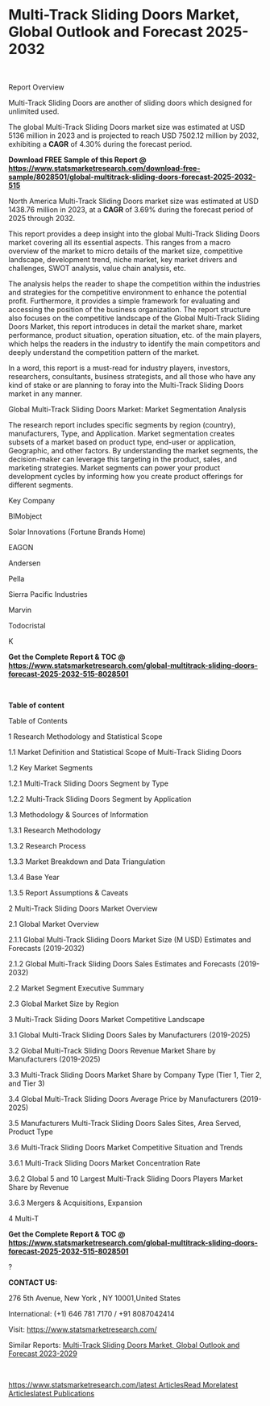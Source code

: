 <h1>Multi-Track Sliding Doors Market, Global Outlook and Forecast 2025-2032</h1><br/><p>Report Overview</p>
 
 
 
 <p>Multi-Track Sliding Doors are another of sliding doors which designed for unlimited used.</p>
 
 
 
 <p>The global Multi-Track Sliding Doors market size was estimated at USD 5136 million in 2023 and is projected to reach USD 7502.12 million by 2032, exhibiting a <strong>CAGR</strong> of 4.30% during the forecast period.</p>
 
 
 
 <p><strong>Download FREE Sample of this Report @ <a href="https://www.statsmarketresearch.com/download-free-sample/8028501/global-multitrack-sliding-doors-forecast-2025-2032-515">https://www.statsmarketresearch.com/download-free-sample/8028501/global-multitrack-sliding-doors-forecast-2025-2032-515</a></strong></p>
 
 
 
 <p>North America Multi-Track Sliding Doors market size was estimated at USD 1438.76 million in 2023, at a <strong>CAGR</strong> of 3.69% during the forecast period of 2025 through 2032.</p>
 
 
 
 <p>This report provides a deep insight into the global Multi-Track Sliding Doors market covering all its essential aspects. This ranges from a macro overview of the market to micro details of the market size, competitive landscape, development trend, niche market, key market drivers and challenges, SWOT analysis, value chain analysis, etc.</p>
 
 
 
 <p>The analysis helps the reader to shape the competition within the industries and strategies for the competitive environment to enhance the potential profit. Furthermore, it provides a simple framework for evaluating and accessing the position of the business organization. The report structure also focuses on the competitive landscape of the Global Multi-Track Sliding Doors Market, this report introduces in detail the market share, market performance, product situation, operation situation, etc. of the main players, which helps the readers in the industry to identify the main competitors and deeply understand the competition pattern of the market.</p>
 
 
 
 <p>In a word, this report is a must-read for industry players, investors, researchers, consultants, business strategists, and all those who have any kind of stake or are planning to foray into the Multi-Track Sliding Doors market in any manner.</p>
 
 
 
 <p>Global Multi-Track Sliding Doors Market: Market Segmentation Analysis</p>
 
 
 
 <p>The research report includes specific segments by region (country), manufacturers, Type, and Application. Market segmentation creates subsets of a market based on product type, end-user or application, Geographic, and other factors. By understanding the market segments, the decision-maker can leverage this targeting in the product, sales, and marketing strategies. Market segments can power your product development cycles by informing how you create product offerings for different segments.</p>
 
 
 
 <p>Key Company</p>
 
 
 
 <p>BIMobject</p>
 
 
 
 <p>Solar Innovations (Fortune Brands Home)</p>
 
 
 
 <p>EAGON</p>
 
 
 
 <p>Andersen</p>
 
 
 
 <p>Pella</p>
 
 
 
 <p>Sierra Pacific Industries</p>
 
 
 
 <p>Marvin</p>
 
 
 
 <p>Todocristal</p>
 
 
 
 <p>K</p>
 
 
 
 <div><b>Get the Complete Report & TOC @ <a href="https://www.statsmarketresearch.com/global-multitrack-sliding-doors-forecast-2025-2032-515-8028501">https://www.statsmarketresearch.com/global-multitrack-sliding-doors-forecast-2025-2032-515-8028501</a></b></div>
 
 
 
 <p><br />
 
 <b>Table of content</b></p>
 
 
 
 <p>Table of Contents<br />
 
 1 Research Methodology and Statistical Scope<br />
 
 1.1 Market Definition and Statistical Scope of Multi-Track Sliding Doors<br />
 
 1.2 Key Market Segments<br />
 
 1.2.1 Multi-Track Sliding Doors Segment by Type<br />
 
 1.2.2 Multi-Track Sliding Doors Segment by Application<br />
 
 1.3 Methodology & Sources of Information<br />
 
 1.3.1 Research Methodology<br />
 
 1.3.2 Research Process<br />
 
 1.3.3 Market Breakdown and Data Triangulation<br />
 
 1.3.4 Base Year<br />
 
 1.3.5 Report Assumptions & Caveats<br />
 
 2 Multi-Track Sliding Doors Market Overview<br />
 
 2.1 Global Market Overview<br />
 
 2.1.1 Global Multi-Track Sliding Doors Market Size (M USD) Estimates and Forecasts (2019-2032)<br />
 
 2.1.2 Global Multi-Track Sliding Doors Sales Estimates and Forecasts (2019-2032)<br />
 
 2.2 Market Segment Executive Summary<br />
 
 2.3 Global Market Size by Region<br />
 
 3 Multi-Track Sliding Doors Market Competitive Landscape<br />
 
 3.1 Global Multi-Track Sliding Doors Sales by Manufacturers (2019-2025)<br />
 
 3.2 Global Multi-Track Sliding Doors Revenue Market Share by Manufacturers (2019-2025)<br />
 
 3.3 Multi-Track Sliding Doors Market Share by Company Type (Tier 1, Tier 2, and Tier 3)<br />
 
 3.4 Global Multi-Track Sliding Doors Average Price by Manufacturers (2019-2025)<br />
 
 3.5 Manufacturers Multi-Track Sliding Doors Sales Sites, Area Served, Product Type<br />
 
 3.6 Multi-Track Sliding Doors Market Competitive Situation and Trends<br />
 
 3.6.1 Multi-Track Sliding Doors Market Concentration Rate<br />
 
 3.6.2 Global 5 and 10 Largest Multi-Track Sliding Doors Players Market Share by Revenue<br />
 
 3.6.3 Mergers & Acquisitions, Expansion<br />
 
 4 Multi-T</p>
 
 
 
 <div><b>Get the Complete Report & TOC @ <a href="https://www.statsmarketresearch.com/global-multitrack-sliding-doors-forecast-2025-2032-515-8028501">https://www.statsmarketresearch.com/global-multitrack-sliding-doors-forecast-2025-2032-515-8028501</a></b></div>
 
 
 
 <p>? </p>
 
 
 
 <p><b>CONTACT US:</b><br />
 
 276 5th Avenue, New York , NY 10001,United States<br />
 
 International: (+1) 646 781 7170 / +91 8087042414<br />
 
 Visit: <a href="https://www.statsmarketresearch.com/">https://www.statsmarketresearch.com/</a><br />
 
 Similar Reports: <a href="https://www.statsmarketresearch.com/global-multitrack-sliding-doors-forecast-2025-2032-515-8028501">Multi-Track Sliding Doors Market, Global Outlook and Forecast 2023-2029</a><br />
 
 <br />
 
 <a href="https://gyeongbokgung.com">https://www.statsmarketresearch.com/</a><a href="https://hallyeomaritime.com">latest Articles</a><a href="https://jingwansa.com">Read More</a><a href="https://nguoiviet.jp/">latest Articles</a><a href="https://www.intelmarketresearch.com/">latest Publications</a></p>